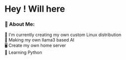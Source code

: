 # Hey ! Will here
### 💫 About Me:
💾 I'm currently creating my own custom Linux distribution<br>🧠 Making my own lIama3 based AI<br>🖥️ Create my own home server<br>🐍 Learning Python<br>
